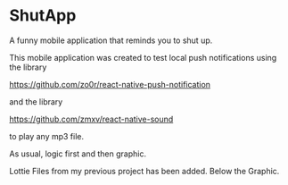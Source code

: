 # ShutApp
 A funny mobile application that reminds you to shut up.
 
This mobile application was created to test local push notifications using the library 

https://github.com/zo0r/react-native-push-notification

and the library 

https://github.com/zmxv/react-native-sound

to play any mp3 file.

As usual, logic first and then graphic.

Lottie Files from my previous project has been added. Below the Graphic.


